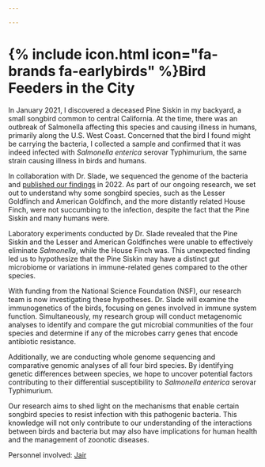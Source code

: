 ```yaml
---

---
```


# {% include icon.html icon="fa-brands fa-earlybirds" %}Bird Feeders in the City

In January 2021, I discovered a deceased Pine Siskin in my backyard, a small songbird common to central California. At the time, there was an outbreak of Salmonella affecting this species and causing illness in humans, primarily along the U.S. West Coast. Concerned that the bird I found might be carrying the bacteria, I collected a sample and confirmed that it was indeed infected with <i>Salmonella enterica</i> serovar Typhimurium, the same strain causing illness in birds and humans.

In collaboration with Dr. Slade, we sequenced the genome of the bacteria and <a href="https://doi.org/gs9qsq">published our findings</a> in 2022. As part of our ongoing research, we set out to understand why some songbird species, such as the Lesser Goldfinch and American Goldfinch, and the more distantly related House Finch, were not succumbing to the infection, despite the fact that the Pine Siskin and many humans were.

Laboratory experiments conducted by Dr. Slade revealed that the Pine Siskin and the Lesser and American Goldfinches were unable to effectively eliminate <i>Salmonella</i>, while the House Finch was. This unexpected finding led us to hypothesize that the Pine Siskin may have a distinct gut microbiome or variations in immune-related genes compared to the other species.

With funding from the National Science Foundation (NSF), our research team is now investigating these hypotheses. Dr. Slade will examine the immunogenetics of the birds, focusing on genes involved in immune system function. Simultaneously, my research group will conduct metagenomic analyses to identify and compare the gut microbial communities of the four species and determine if any of the microbes carry genes that encode antibiotic resistance.

Additionally, we are conducting whole genome sequencing and comparative genomic analyses of all four bird species. By identifying genetic differences between species, we hope to uncover potential factors contributing to their differential susceptibility to <i>Salmonella enterica</i> serovar Typhimurium.

Our research aims to shed light on the mechanisms that enable certain songbird species to resist infection with this pathogenic bacteria. This knowledge will not only contribute to our understanding of the interactions between birds and bacteria but may also have implications for human health and the management of zoonotic diseases.

Personnel involved: <a href="https://tvanlaar.github.io/members/jtorres.html">Jair</a>
